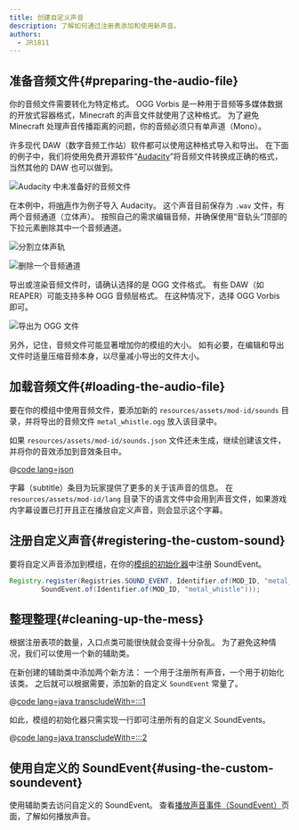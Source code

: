 ```yaml
---
title: 创建自定义声音
description: 了解如何通过注册表添加和使用新声音。
authors:
  - JR1811
---
```


## 准备音频文件{#preparing-the-audio-file}

你的音频文件需要转化为特定格式。 OGG Vorbis 是一种用于音频等多媒体数据的开放式容器格式，Minecraft 的声音文件就使用了这种格式。 为了避免 Minecraft 处理声音传播距离的问题，你的音频必须只有单声道（Mono）。

许多现代 DAW（数字音频工作站）软件都可以使用这种格式导入和导出。 在下面的例子中，我们将使用免费开源软件“[Audacity](https://www.audacityteam.org/)”将音频文件转换成正确的格式，当然其他的 DAW 也可以做到。

![Audacity 中未准备好的音频文件](/assets/develop/sounds/custom_sounds_0.png)

在本例中，将[哨声](https://freesound.org/people/strongbot/sounds/568995/)作为例子导入 Audacity。 这个声音目前保存为 `.wav` 文件，有两个音频通道（立体声）。 按照自己的需求编辑音频，并确保使用“音轨头”顶部的下拉元素删除其中一个音频通道。

![分割立体声轨](/assets/develop/sounds/custom_sounds_1.png)

![删除一个音频通道](/assets/develop/sounds/custom_sounds_2.png)

导出或渲染音频文件时，请确认选择的是 OGG 文件格式。 有些 DAW（如 REAPER）可能支持多种 OGG 音频层格式。 在这种情况下，选择 OGG Vorbis 即可。

![导出为 OGG 文件](/assets/develop/sounds/custom_sounds_3.png)

另外，记住，音频文件可能显著增加你的模组的大小。 如有必要，在编辑和导出文件时适量压缩音频本身，以尽量减小导出的文件大小。

## 加载音频文件{#loading-the-audio-file}

要在你的模组中使用音频文件，要添加新的 `resources/assets/mod-id/sounds` 目录，并将导出的音频文件 `metal_whistle.ogg` 放入该目录中。

如果 `resources/assets/mod-id/sounds.json` 文件还未生成，继续创建该文件，并将你的音效添加到音效条目中。

@[code lang=json](@/reference/latest/src/main/resources/assets/fabric-docs-reference/sounds.json)

字幕（subtitle）条目为玩家提供了更多的关于该声音的信息。 在 `resources/assets/mod-id/lang` 目录下的语言文件中会用到声音文件，如果游戏内字幕设置已打开且正在播放自定义声音，则会显示这个字幕。

## 注册自定义声音{#registering-the-custom-sound}

要将自定义声音添加到模组，在你的[模组的初始化器](./getting-started/project-structure#entrypoints)中注册 SoundEvent。

```java
Registry.register(Registries.SOUND_EVENT, Identifier.of(MOD_ID, "metal_whistle"),
        SoundEvent.of(Identifier.of(MOD_ID, "metal_whistle")));
```

## 整理整理{#cleaning-up-the-mess}

根据注册表项的数量，入口点类可能很快就会变得十分杂乱。 为了避免这种情况，我们可以使用一个新的辅助类。

在新创建的辅助类中添加两个新方法： 一个用于注册所有声音，一个用于初始化该类。 之后就可以根据需要，添加新的自定义 `SoundEvent` 常量了。

@[code lang=java transcludeWith=:::1](@/reference/latest/src/main/java/com/example/docs/sound/CustomSounds.java)

如此，模组的初始化器只需实现一行即可注册所有的自定义 SoundEvents。

@[code lang=java transcludeWith=:::2](@/reference/latest/src/main/java/com/example/docs/sound/FabricDocsReferenceSounds.java)

## 使用自定义的 SoundEvent{#using-the-custom-soundevent}

使用辅助类去访问自定义的 SoundEvent。 查看[播放声音事件（SoundEvent）](./using-sounds)页面，了解如何播放声音。
